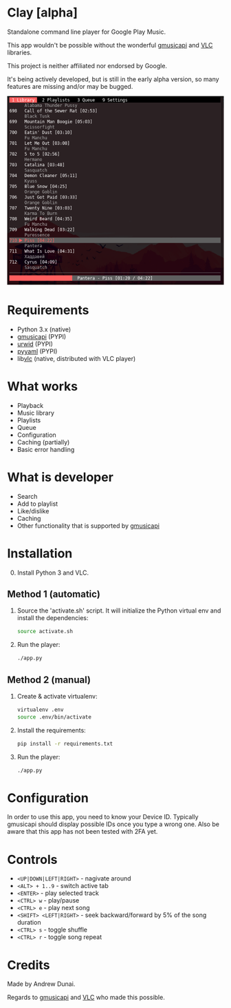 # Clay [alpha]

Standalone command line player for Google Play Music.

This app wouldn't be possible without the wonderful [gmusicapi] and [VLC] libraries.

This project is neither affiliated nor endorsed by Google.

It's being actively developed, but is still in the early alpha version, so many features are missing and/or may be bugged.

![Screenshot](./images/clay.png)

# Requirements

- Python 3.x (native)
- [gmusicapi] (PYPI)
- [urwid] (PYPI)
- [pyyaml] (PYPI)
- lib[vlc] (native, distributed with VLC player)

# What works
- Playback
- Music library
- Playlists
- Queue
- Configuration
- Caching (partially)
- Basic error handling

# What is developer

- Search
- Add to playlist
- Like/dislike
- Caching
- Other functionality that is supported by [gmusicapi]

# Installation

0. Install Python 3 and VLC.

## Method 1 (automatic)

1. Source the 'activate.sh' script. It will initialize the Python virtual env and install the dependencies:

    ```bash
    source activate.sh
    ```

2. Run the player:

    ```bash
    ./app.py
    ```

## Method 2 (manual)

1. Create & activate virtualenv:

    ```bash
    virtualenv .env
    source .env/bin/activate
    ```

2. Install the requirements:

    ```bash
    pip install -r requirements.txt
    ```

3. Run the player:

    ```bash
    ./app.py
    ```

# Configuration

In order to use this app, you need to know your Device ID. Typically gmusicapi should display possible IDs once you type a wrong one.
Also be aware that this app has not been tested with 2FA yet.

# Controls

- `<UP|DOWN|LEFT|RIGHT>` - nagivate around
- `<ALT> + 1..9` - switch active tab
- `<ENTER>` - play selected track
- `<CTRL> w` - play/pause
- `<CTRL> e` - play next song
- `<SHIFT> <LEFT|RIGHT>` - seek backward/forward by 5% of the song duration
- `<CTRL> s` - toggle shuffle
- `<CTRL> r` - toggle song repeat

# Credits

Made by Andrew Dunai.

Regards to [gmusicapi] and [VLC] who made this possible.

[gmusicapi]: https://github.com/simon-weber/gmusicapi
[VLC]: https://wiki.videolan.org/python_bindings
[urwid]: urwid.org/
[pyyaml]: https://github.com/yaml/pyyaml

